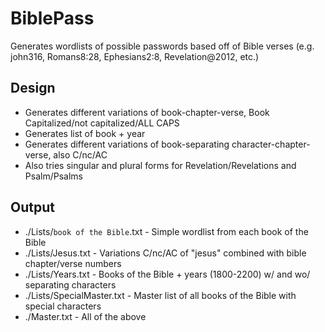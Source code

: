 # BiblePass
Generates wordlists of possible passwords based off of Bible verses (e.g. john316, Romans8:28, Ephesians2:8, Revelation@2012, etc.)

## Design
* Generates different variations of book-chapter-verse, Book Capitalized/not capitalized/ALL CAPS
* Generates list of book + year
* Generates different variations of book-separating character-chapter-verse, also C/nc/AC
* Also tries singular and plural forms for Revelation/Revelations and Psalm/Psalms

## Output
* ./Lists/`book of the Bible`.txt - Simple wordlist from each book of the Bible
* ./Lists/Jesus.txt - Variations C/nc/AC of "jesus" combined with bible chapter/verse numbers
* ./Lists/Years.txt - Books of the Bible + years (1800-2200) w/ and wo/ separating characters
* ./Lists/SpecialMaster.txt - Master list of all books of the Bible with special characters
* ./Master.txt - All of the above
